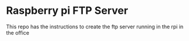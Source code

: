 # Raspberry pi FTP Server

This repo has the instructions to create the ftp server running in the rpi in the office
